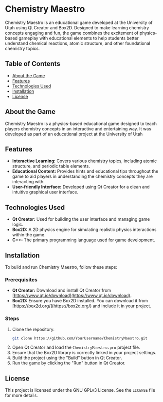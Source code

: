 # Chemistry Maestro

Chemistry Maestro is an educational game developed at the University of Utah using Qt Creator and Box2D. Designed to make learning chemistry concepts engaging and fun, the game combines the excitement of physics-based gameplay with educational elements to help students better understand chemical reactions, atomic structure, and other foundational chemistry topics.

## Table of Contents
- [About the Game](#about-the-game)
- [Features](#features)
- [Technologies Used](#technologies-used)
- [Installation](#installation)
- [License](#license)

## About the Game
Chemistry Maestro is a physics-based educational game designed to teach players chemistry concepts in an interactive and entertaining way. It was developed as part of an educational project at the University of Utah

## Features
- **Interactive Learning:** Covers various chemistry topics, including atomic structure, and periodic table elements.
- **Educational Content:** Provides hints and educational tips throughout the game to aid players in understanding the chemistry concepts they are interacting with.
- **User-friendly Interface:** Developed using Qt Creator for a clean and intuitive graphical user interface.

## Technologies Used
- **Qt Creator:** Used for building the user interface and managing game logic.
- **Box2D:** A 2D physics engine for simulating realistic physics interactions within the game.
- **C++:** The primary programming language used for game development.
  
## Installation
To build and run Chemistry Maestro, follow these steps:

### Prerequisites
- **Qt Creator:** Download and install Qt Creator from [https://www.qt.io/download](https://www.qt.io/download).
- **Box2D:** Ensure you have Box2D installed. You can download it from [https://box2d.org/](https://box2d.org/) and include it in your project.

### Steps
1. Clone the repository:
    ```bash
    git clone https://github.com/YourUsername/ChemistryMaestro.git
    ```
2. Open Qt Creator and load the `ChemistryMaestro.pro` project file.
3. Ensure that the Box2D library is correctly linked in your project settings.
4. Build the project using the "Build" button in Qt Creator.
5. Run the game by clicking the "Run" button in Qt Creator.

## License
This project is licensed under the GNU GPLv3 License. See the `LICENSE` file for more details.
